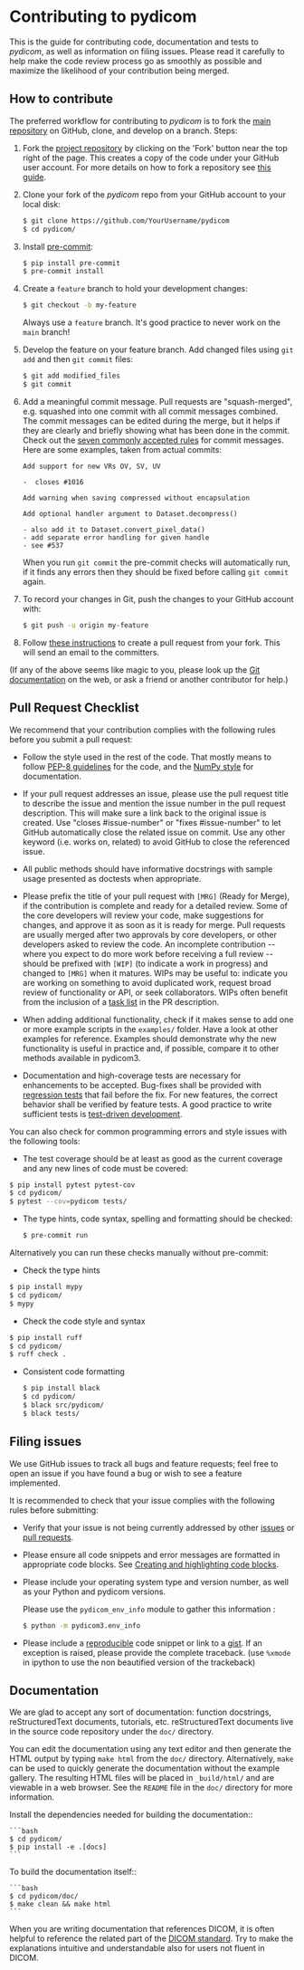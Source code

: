 
Contributing to pydicom
=======================

This is the guide for contributing code, documentation and tests to *pydicom*, as
well as information on filing issues. Please read it carefully to help make the
code review process go as smoothly as possible and maximize the likelihood of your
contribution being merged.


How to contribute
-----------------

The preferred workflow for contributing to *pydicom* is to fork the
[main repository](https://github.com/pydicom/pydicom) on
GitHub, clone, and develop on a branch. Steps:

1. Fork the [project repository](https://github.com/pydicom/pydicom)
   by clicking on the 'Fork' button near the top right of the page. This creates
   a copy of the code under your GitHub user account. For more details on
   how to fork a repository see [this guide](https://help.github.com/articles/fork-a-repo/).

2. Clone your fork of the *pydicom* repo from your GitHub account to your local disk:

   ```bash
   $ git clone https://github.com/YourUsername/pydicom
   $ cd pydicom/
   ```

3. Install [pre-commit](https://pre-commit.com):

    ```bash
    $ pip install pre-commit
    $ pre-commit install
    ```

4. Create a ``feature`` branch to hold your development changes:

   ```bash
   $ git checkout -b my-feature
   ```

   Always use a ``feature`` branch. It's good practice to never work on the ``main`` branch!

5. Develop the feature on your feature branch. Add changed files using ``git add`` and then ``git commit`` files:

   ```bash
   $ git add modified_files
   $ git commit
   ```

6. Add a meaningful commit message. Pull requests are "squash-merged", e.g.
   squashed into one commit with all commit messages combined. The commit
   messages can be edited during the merge, but it helps if they are clearly
   and briefly showing what has been done in the commit. Check out the
   [seven commonly accepted rules](https://www.theserverside.com/video/Follow-these-git-commit-message-guidelines)
   for commit messages. Here are some examples, taken from actual commits:

   ```
   Add support for new VRs OV, SV, UV

   -  closes #1016
   ```
   ```
   Add warning when saving compressed without encapsulation  
   ```
   ```
   Add optional handler argument to Dataset.decompress()

   - also add it to Dataset.convert_pixel_data()
   - add separate error handling for given handle
   - see #537
   ```

   When you run ``git commit`` the pre-commit checks will automatically run, if
   it finds any errors then they should be fixed before calling ``git commit``
   again.

7. To record your changes in Git, push the changes to your GitHub
   account with:

   ```bash
   $ git push -u origin my-feature
   ```

8. Follow [these instructions](https://help.github.com/articles/creating-a-pull-request-from-a-fork) to create a pull request from your fork. This will send an email to the committers.

(If any of the above seems like magic to you, please look up the
[Git documentation](https://git-scm.com/documentation) on the web, or ask a friend or another contributor for help.)

Pull Request Checklist
----------------------

We recommend that your contribution complies with the following rules before you
submit a pull request:

-  Follow the style used in the rest of the code. That mostly means to
   follow [PEP-8 guidelines](https://www.python.org/dev/peps/pep-0008/) for
   the code, and the [NumPy style](https://numpydoc.readthedocs.io/en/latest/format.html)
   for documentation.

-  If your pull request addresses an issue, please use the pull request title to
   describe the issue and mention the issue number in the pull request
   description. This will make sure a link back to the original issue is
   created. Use "closes #issue-number" or "fixes #issue-number" to let GitHub
   automatically close the related issue on commit. Use any other keyword
   (i.e. works on, related) to avoid GitHub to close the referenced issue.

-  All public methods should have informative docstrings with sample
   usage presented as doctests when appropriate.

-  Please prefix the title of your pull request with `[MRG]` (Ready for Merge),
   if the contribution is complete and ready for a detailed review. Some of the
   core developers will review your code, make suggestions for changes, and
   approve it as soon as it is ready for merge. Pull requests are usually merged
   after two approvals by core developers, or other developers asked to review the code.
   An incomplete contribution -- where you expect to do more work before receiving a full
   review -- should be prefixed with `[WIP]` (to indicate a work in progress) and
   changed to `[MRG]` when it matures. WIPs may be useful to: indicate you are
   working on something to avoid duplicated work, request broad review of
   functionality or API, or seek collaborators. WIPs often benefit from the
   inclusion of a
   [task list](https://github.com/blog/1375-task-lists-in-gfm-issues-pulls-comments)
   in the PR description.

-  When adding additional functionality, check if it makes sense to add one or
   more example scripts in the ``examples/`` folder. Have a look at other
   examples for reference. Examples should demonstrate why the new
   functionality is useful in practice and, if possible, compare it
   to other methods available in pydicom3.

-  Documentation and high-coverage tests are necessary for enhancements to be
   accepted. Bug-fixes shall be provided with
   [regression tests](https://en.wikipedia.org/wiki/regression_testing) that
   fail before the fix. For new features, the correct behavior shall be
   verified by feature tests. A good practice to write sufficient tests is
   [test-driven development](https://en.wikipedia.org/wiki/Test-driven_development).

You can also check for common programming errors and style issues with the
following tools:

-  The test coverage should be at least as good as the current coverage and any
new lines of code must be covered:

  ```bash
  $ pip install pytest pytest-cov
  $ cd pydicom/
  $ pytest --cov=pydicom tests/
  ```

- The type hints, code syntax, spelling and formatting should be checked:

  ```bash
  $ pre-commit run
  ```

Alternatively you can run these checks manually without pre-commit:

-  Check the type hints

  ```bash
  $ pip install mypy
  $ cd pydicom/
  $ mypy
  ```

-  Check the code style and syntax

  ```bash
  $ pip install ruff
  $ cd pydicom/
  $ ruff check .
  ```

- Consistent code formatting

  ```bash
  $ pip install black
  $ cd pydicom/
  $ black src/pydicom/
  $ black tests/
  ```

Filing issues
-------------
We use GitHub issues to track all bugs and feature requests; feel free to
open an issue if you have found a bug or wish to see a feature implemented.

It is recommended to check that your issue complies with the
following rules before submitting:

-  Verify that your issue is not being currently addressed by other
   [issues](https://github.com/pydicom/pydicom/issues?q=)
   or [pull requests](https://github.com/pydicom/pydicom/pulls?q=).

-  Please ensure all code snippets and error messages are formatted in
   appropriate code blocks.
   See [Creating and highlighting code blocks](https://help.github.com/articles/creating-and-highlighting-code-blocks).

-  Please include your operating system type and version number, as well
   as your Python and pydicom versions.

   Please use the `pydicom_env_info` module to gather this information :

   ```bash
   $ python -m pydicom3.env_info
   ```

-  Please include a
   [reproducible](https://stackoverflow.com/help/minimal-reproducible-example)
   code snippet or link to a [gist](https://gist.github.com). If an
   exception is raised, please provide the complete traceback. (use `%xmode`
   in ipython to use the non beautified version of the trackeback)


Documentation
-------------

We are glad to accept any sort of documentation: function docstrings,
reStructuredText documents, tutorials, etc.
reStructuredText documents live in the source code repository under the
``doc/`` directory.

You can edit the documentation using any text editor and then generate
the HTML output by typing ``make html`` from the ``doc/`` directory.
Alternatively, ``make`` can be used to quickly generate the
documentation without the example gallery. The resulting HTML files will
be placed in ``_build/html/`` and are viewable in a web browser. See the
``README`` file in the ``doc/`` directory for more information.

Install the dependencies needed for building the documentation::

    ```bash
    $ cd pydicom/
    $ pip install -e .[docs]
    ```

To build the documentation itself::

    ```bash
    $ cd pydicom/doc/
    $ make clean && make html
    ```

When you are writing documentation that references DICOM, it is often
helpful to reference the related part of the
[DICOM standard](https://www.dicomstandard.org/current/). Try to make the
explanations intuitive and understandable also for users not fluent in DICOM.
